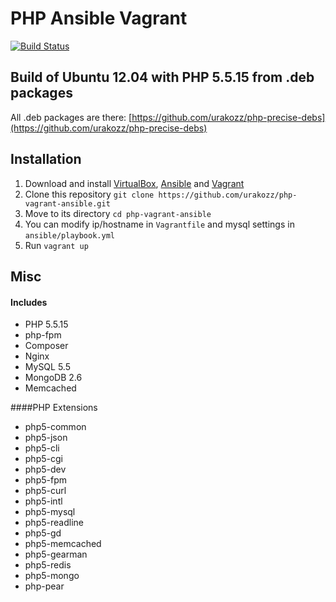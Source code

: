 PHP Ansible Vagrant
===================

[![Build Status](https://travis-ci.org/urakozz/php-vagrant-ansible.svg?branch=master)](https://travis-ci.org/urakozz/php-vagrant-ansible)

Build of Ubuntu 12.04 with PHP 5.5.15 from .deb packages
--------------------------------------------------------

All .deb packages are there: [https://github.com/urakozz/php-precise-debs](https://github.com/urakozz/php-precise-debs)

## Installation

1. Download and install [VirtualBox](https://www.virtualbox.org/wiki/Downloads), [Ansible](http://docs.ansible.com/intro_installation.html) and [Vagrant](http://www.vagrantup.com/downloads.html)
2. Clone this repository `git clone https://github.com/urakozz/php-vagrant-ansible.git`
3. Move to its directory `cd php-vagrant-ansible`
4. You can modify ip/hostname in `Vagrantfile` and mysql settings in `ansible/playbook.yml`
5. Run `vagrant up`

## Misc

#### Includes
  - PHP 5.5.15
  - php-fpm
  - Composer
  - Nginx
  - MySQL 5.5
  - MongoDB 2.6
  - Memcached

 
####PHP Extensions
  - php5-common
  - php5-json
  - php5-cli
  - php5-cgi
  - php5-dev
  - php5-fpm
  - php5-curl
  - php5-intl
  - php5-mysql
  - php5-readline
  - php5-gd
  - php5-memcached
  - php5-gearman
  - php5-redis
  - php5-mongo
  - php-pear



